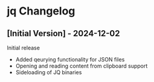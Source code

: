 # jq Changelog

## [Initial Version] - 2024-12-02

Initial release

- Added qeurying functionality for JSON files
- Opening and reading content from clipboard support
- Sideloading of JQ binaries
